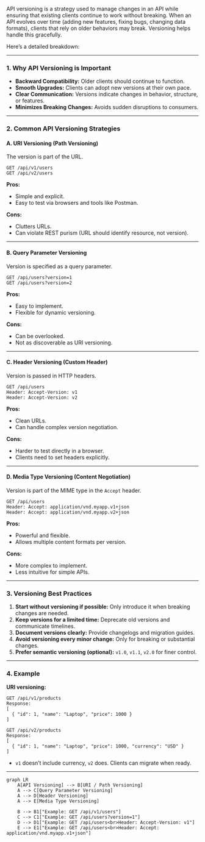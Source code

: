 API versioning is a strategy used to manage changes in an API while ensuring that existing clients continue to work without breaking. When an API evolves over time (adding new features, fixing bugs, changing data formats), clients that rely on older behaviors may break. Versioning helps handle this gracefully.

Here’s a detailed breakdown:

---

### **1. Why API Versioning is Important**

* **Backward Compatibility:** Older clients should continue to function.
* **Smooth Upgrades:** Clients can adopt new versions at their own pace.
* **Clear Communication:** Versions indicate changes in behavior, structure, or features.
* **Minimizes Breaking Changes:** Avoids sudden disruptions to consumers.

---

### **2. Common API Versioning Strategies**

#### **A. URI Versioning (Path Versioning)**

The version is part of the URL.

```
GET /api/v1/users
GET /api/v2/users
```

**Pros:**

* Simple and explicit.
* Easy to test via browsers and tools like Postman.

**Cons:**

* Clutters URLs.
* Can violate REST purism (URL should identify resource, not version).

---

#### **B. Query Parameter Versioning**

Version is specified as a query parameter.

```
GET /api/users?version=1
GET /api/users?version=2
```

**Pros:**

* Easy to implement.
* Flexible for dynamic versioning.

**Cons:**

* Can be overlooked.
* Not as discoverable as URI versioning.

---

#### **C. Header Versioning (Custom Header)**

Version is passed in HTTP headers.

```
GET /api/users
Header: Accept-Version: v1
Header: Accept-Version: v2
```

**Pros:**

* Clean URLs.
* Can handle complex version negotiation.

**Cons:**

* Harder to test directly in a browser.
* Clients need to set headers explicitly.

---

#### **D. Media Type Versioning (Content Negotiation)**

Version is part of the MIME type in the `Accept` header.

```
GET /api/users
Header: Accept: application/vnd.myapp.v1+json
Header: Accept: application/vnd.myapp.v2+json
```

**Pros:**

* Powerful and flexible.
* Allows multiple content formats per version.

**Cons:**

* More complex to implement.
* Less intuitive for simple APIs.

---

### **3. Versioning Best Practices**

1. **Start without versioning if possible:** Only introduce it when breaking changes are needed.
2. **Keep versions for a limited time:** Deprecate old versions and communicate timelines.
3. **Document versions clearly:** Provide changelogs and migration guides.
4. **Avoid versioning every minor change:** Only for breaking or substantial changes.
5. **Prefer semantic versioning (optional):** `v1.0`, `v1.1`, `v2.0` for finer control.

---

### **4. Example**

**URI versioning:**

```http
GET /api/v1/products
Response:
[
  { "id": 1, "name": "Laptop", "price": 1000 }
]

GET /api/v2/products
Response:
[
  { "id": 1, "name": "Laptop", "price": 1000, "currency": "USD" }
]
```

* `v1` doesn’t include currency, `v2` does. Clients can migrate when ready.

---

```mermaid
graph LR
    A[API Versioning] --> B[URI / Path Versioning]
    A --> C[Query Parameter Versioning]
    A --> D[Header Versioning]
    A --> E[Media Type Versioning]

    B --> B1["Example: GET /api/v1/users"]
    C --> C1["Example: GET /api/users?version=1"]
    D --> D1["Example: GET /api/users<br>Header: Accept-Version: v1"]
    E --> E1["Example: GET /api/users<br>Header: Accept: application/vnd.myapp.v1+json"]


```
